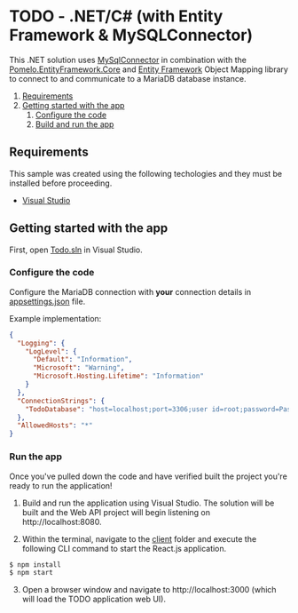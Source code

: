 # TODO - .NET/C# (with Entity Framework & MySQLConnector)

This .NET solution uses [MySqlConnector](https://github.com/mysql-net/MySqlConnector) in combination with the [Pomelo.EntityFramework.Core](https://github.com/PomeloFoundation/Pomelo.EntityFrameworkCore.MySql) and [Entity Framework](https://docs.microsoft.com/en-us/ef/) Object Mapping library to connect to and communicate to a MariaDB database instance.

1. [Requirements](#requirements)
2. [Getting started with the app](#getting-started)
    1. [Configure the code](#configure-code)
    3. [Build and run the app](#run-app)

## Requirements <a name="requirements"></a>

This sample was created using the following techologies and they must be installed before proceeding.

* [Visual Studio](https://visualstudio.microsoft.com/vs/)
 
## Getting started with the app <a name="getting-started"></a>

First, open [Todo.sln](Todo.sln) in Visual Studio.

### Configure the code <a name="configure-code"></a>

Configure the MariaDB connection with **your** connection details in [appsettings.json](Todo.API/appsettings.json) file.

Example implementation:

```json
{
  "Logging": {
    "LogLevel": {
      "Default": "Information",
      "Microsoft": "Warning",
      "Microsoft.Hosting.Lifetime": "Information"
    }
  },
  "ConnectionStrings": {
    "TodoDatabase": "host=localhost;port=3306;user id=root;password=Password123!;database=todo;"
  },
  "AllowedHosts": "*"
}
```

### Run the app <a name="run-app"></a>

Once you've pulled down the code and have verified built the project you're ready to run the application! 

1. Build and run the application using Visual Studio. The solution will be built and the Web API project will begin listening on http://localhost:8080.

2. Within the terminal, navigate to the [client](../../../client) folder and execute the following CLI command to start the React.js application.

```bash 
$ npm install
$ npm start
```

3. Open a browser window and navigate to http://localhost:3000 (which will load the TODO application web UI).
